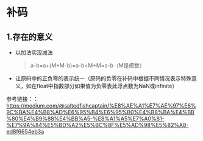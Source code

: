 # 补码
## 1.存在的意义
* 以加法实现减法  
    > a-b=a+(M+M-b)=a-b+M+M=a-b（M是模数）  
* 让原码中的正负零的表示统一（原码的负零在补码中根据不同情况表示特殊意义，如在float中指数部分如果值为负零表此浮点数为NaN或infinite）  

参考链接：：https://medium.com/@saltedfishcaptain/%E8%AE%A1%E7%AE%97%E6%9C%BA%E4%B8%AD%E6%95%B4%E6%95%B0%E4%B8%BA%E4%BB%80%E4%B9%88%E4%BB%A5-%E8%A1%A5%E7%A0%81-%E7%9A%84%E5%BD%A2%E5%BC%8F%E5%AD%98%E5%82%A8-ed8f6654eb3a
